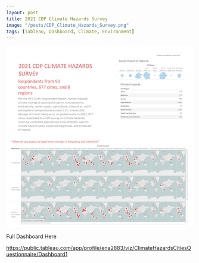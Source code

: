 ```yaml
---
layout: post
title: 2021 CDP Climate Hazards Survey
image: "/posts/CDP_Climate_Hazards_Survey.png"
tags: [Tableau, Dashboard, Climate, Environment]
---
```


![alt text](/img/posts/CDP_Climate_Hazards_Survey.png "Climate Hazards!")

Full Dashboard Here

https://public.tableau.com/app/profile/ena2883/viz/ClimateHazardsCitiesQuestionnaire/Dashboard1
